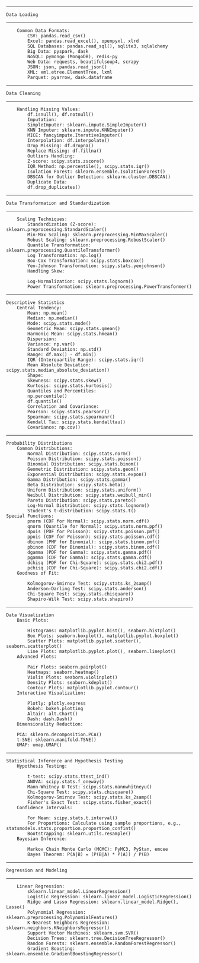 ________________________________________
	Data Loading
________________________________________
		Common Data Formats:
			CSV: pandas.read_csv()
			Excel: pandas.read_excel(), openpyxl, xlrd
			SQL Databases: pandas.read_sql(), sqlite3, sqlalchemy
			Big Data: pyspark, dask
			NoSQL: pymongo (MongoDB), redis-py
			Web Data: requests, beautifulsoup4, scrapy
			JSON: json, pandas.read_json()
			XML: xml.etree.ElementTree, lxml
			Parquet: pyarrow, dask.dataframe
________________________________________
	Data Cleaning
________________________________________
		Handling Missing Values:
			df.isnull(), df.notnull()
			Imputation:
			SimpleImputer: sklearn.impute.SimpleImputer()
			KNN Imputer: sklearn.impute.KNNImputer()
			MICE: fancyimpute.IterativeImputer()
			Interpolation: df.interpolate()
			Drop Missing: df.dropna()
			Replace Missing: df.fillna()
			Outliers Handling:
			Z-score: scipy.stats.zscore()
			IQR Method: np.percentile(), scipy.stats.iqr()
			Isolation Forest: sklearn.ensemble.IsolationForest()
			DBSCAN for Outlier Detection: sklearn.cluster.DBSCAN()
			Duplicate Data:
			df.drop_duplicates()
________________________________________
	Data Transformation and Standardization
________________________________________
		Scaling Techniques:
			Standardization (Z-score): sklearn.preprocessing.StandardScaler()
			Min-Max Scaling: sklearn.preprocessing.MinMaxScaler()
			Robust Scaling: sklearn.preprocessing.RobustScaler()
			Quantile Transformation: sklearn.preprocessing.QuantileTransformer()
			Log Transformation: np.log()
			Box-Cox Transformation: scipy.stats.boxcox()
			Yeo-Johnson Transformation: scipy.stats.yeojohnson()
			Handling Skew:
			
			Log-Normalization: scipy.stats.lognorm()
			Power Transformation: sklearn.preprocessing.PowerTransformer()
________________________________________
	Descriptive Statistics
		Central Tendency:
			Mean: np.mean()
			Median: np.median()
			Mode: scipy.stats.mode()
			Geometric Mean: scipy.stats.gmean()
			Harmonic Mean: scipy.stats.hmean()
			Dispersion:
			Variance: np.var()
			Standard Deviation: np.std()
			Range: df.max() - df.min()
			IQR (Interquartile Range): scipy.stats.iqr()
			Mean Absolute Deviation: scipy.stats.median_absolute_deviation()
			Shape:
			Skewness: scipy.stats.skew()
			Kurtosis: scipy.stats.kurtosis()
			Quantiles and Percentiles:
			np.percentile()
			df.quantile()
			Correlation and Covariance:
			Pearson: scipy.stats.pearsonr()
			Spearman: scipy.stats.spearmanr()
			Kendall Tau: scipy.stats.kendalltau()
			Covariance: np.cov()
________________________________________
	Probability Distributions
		Common Distributions:
			Normal Distribution: scipy.stats.norm()
			Poisson Distribution: scipy.stats.poisson()
			Binomial Distribution: scipy.stats.binom()
			Geometric Distribution: scipy.stats.geom()
			Exponential Distribution: scipy.stats.expon()
			Gamma Distribution: scipy.stats.gamma()
			Beta Distribution: scipy.stats.beta()
			Uniform Distribution: scipy.stats.uniform()
			Weibull Distribution: scipy.stats.weibull_min()
			Pareto Distribution: scipy.stats.pareto()
			Log-Normal Distribution: scipy.stats.lognorm()
			Student's t-distribution: scipy.stats.t()
	Special Functions:
			pnorm (CDF for Normal): scipy.stats.norm.cdf()
			qnorm (Quantile for Normal): scipy.stats.norm.ppf()
			dpois (PDF for Poisson): scipy.stats.poisson.pmf()
			ppois (CDF for Poisson): scipy.stats.poisson.cdf()
			dbinom (PMF for Binomial): scipy.stats.binom.pmf()
			pbinom (CDF for Binomial): scipy.stats.binom.cdf()
			dgamma (PDF for Gamma): scipy.stats.gamma.pdf()
			pgamma (CDF for Gamma): scipy.stats.gamma.cdf()
			dchisq (PDF for Chi-Square): scipy.stats.chi2.pdf()
			pchisq (CDF for Chi-Square): scipy.stats.chi2.cdf()
		Goodness of Fit:

			Kolmogorov-Smirnov Test: scipy.stats.ks_2samp()
			Anderson-Darling Test: scipy.stats.anderson()
			Chi-Square Test: scipy.stats.chisquare()
			Shapiro-Wilk Test: scipy.stats.shapiro()
________________________________________
	Data Visualization
		Basic Plots:

			Histograms: matplotlib.pyplot.hist(), seaborn.histplot()
			Box Plots: seaborn.boxplot(), matplotlib.pyplot.boxplot()
			Scatter Plots: matplotlib.pyplot.scatter(), seaborn.scatterplot()
			Line Plots: matplotlib.pyplot.plot(), seaborn.lineplot()
		Advanced Plots:

			Pair Plots: seaborn.pairplot()
			Heatmaps: seaborn.heatmap()
			Violin Plots: seaborn.violinplot()
			Density Plots: seaborn.kdeplot()
			Contour Plots: matplotlib.pyplot.contour()
		Interactive Visualization:

			Plotly: plotly.express
			Bokeh: bokeh.plotting
			Altair: alt.Chart()
			Dash: dash.Dash()
		Dimensionality Reduction:

		PCA: sklearn.decomposition.PCA()
		t-SNE: sklearn.manifold.TSNE()
		UMAP: umap.UMAP()
________________________________________
	Statistical Inference and Hypothesis Testing
		Hypothesis Testing:

			t-test: scipy.stats.ttest_ind()
			ANOVA: scipy.stats.f_oneway()
			Mann-Whitney U Test: scipy.stats.mannwhitneyu()
			Chi-Square Test: scipy.stats.chisquare()
			Kolmogorov-Smirnov Test: scipy.stats.ks_2samp()
			Fisher's Exact Test: scipy.stats.fisher_exact()
		Confidence Intervals:

			For Mean: scipy.stats.t.interval()
			For Proportions: Calculate using sample proportions, e.g., statsmodels.stats.proportion.proportion_confint()
			Bootstrapping: sklearn.utils.resample()
		Bayesian Inference:

			Markov Chain Monte Carlo (MCMC): PyMC3, PyStan, emcee
			Bayes Theorem: P(A|B) = (P(B|A) * P(A)) / P(B)
________________________________________
	Regression and Modeling
________________________________________
		Linear Regression: 
			sklearn.linear_model.LinearRegression()
			Logistic Regression: sklearn.linear_model.LogisticRegression()
			Ridge and Lasso Regression: sklearn.linear_model.Ridge(), Lasso()
			Polynomial Regression: sklearn.preprocessing.PolynomialFeatures()
			K-Nearest Neighbors Regression: sklearn.neighbors.KNeighborsRegressor()
			Support Vector Machines: sklearn.svm.SVR()
			Decision Trees: sklearn.tree.DecisionTreeRegressor()
			Random Forests: sklearn.ensemble.RandomForestRegressor()
			Gradient Boosting: sklearn.ensemble.GradientBoostingRegressor()
